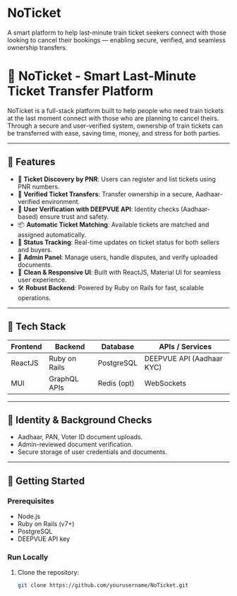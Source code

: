 # NoTicket
A smart platform to help last-minute train ticket seekers connect with those looking to cancel their bookings — enabling secure, verified, and seamless ownership transfers.

# 🚆 NoTicket - Smart Last-Minute Ticket Transfer Platform

NoTicket is a full-stack platform built to help people who need train tickets at the last moment connect with those who are planning to cancel theirs. Through a secure and user-verified system, ownership of train tickets can be transferred with ease, saving time, money, and stress for both parties.

---

## 🌟 Features

- 🔎 **Ticket Discovery by PNR**: Users can register and list tickets using PNR numbers.
- 🔄 **Verified Ticket Transfers**: Transfer ownership in a secure, Aadhaar-verified environment.
- 👥 **User Verification with DEEPVUE API**: Identity checks (Aadhaar-based) ensure trust and safety.
- 📦 **Automatic Ticket Matching**: Available tickets are matched and assigned automatically.
- 🧾 **Status Tracking**: Real-time updates on ticket status for both sellers and buyers.
- 🔐 **Admin Panel**: Manage users, handle disputes, and verify uploaded documents.
- 🚀 **Clean & Responsive UI**: Built with ReactJS, Material UI for seamless user experience.
- 🛠️ **Robust Backend**: Powered by Ruby on Rails for fast, scalable operations.

---

## 🔧 Tech Stack

| Frontend | Backend        | Database     | APIs / Services         |
|----------|----------------|--------------|--------------------------|
| ReactJS  | Ruby on Rails  | PostgreSQL   | DEEPVUE API (Aadhaar KYC) |
| MUI      | GraphQL APIs   | Redis (opt)  | WebSockets               |

---

## 🔐 Identity & Background Checks

- Aadhaar, PAN, Voter ID document uploads.
- Admin-reviewed document verification.
- Secure storage of user credentials and documents.

---

## 🚀 Getting Started

### Prerequisites
- Node.js
- Ruby on Rails (v7+)
- PostgreSQL
- DEEPVUE API key

### Run Locally

1. Clone the repository:
   ```bash
   git clone https://github.com/yourusername/NoTicket.git
